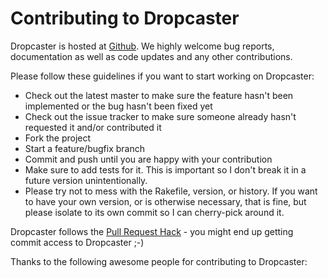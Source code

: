 # Contributing to Dropcaster

Dropcaster is hosted at [Github](http://github.com/nerab/dropcaster). We highly welcome bug reports, documentation as well as code updates and any other contributions.

Please follow these guidelines if you want to start working on Dropcaster:

* Check out the latest master to make sure the feature hasn't been implemented or the bug hasn't been fixed yet
* Check out the issue tracker to make sure someone already hasn't requested it and/or contributed it
* Fork the project
* Start a feature/bugfix branch
* Commit and push until you are happy with your contribution
* Make sure to add tests for it. This is important so I don't break it in a future version unintentionally.
* Please try not to mess with the Rakefile, version, or history. If you want to have your own version, or is otherwise necessary, that is fine, but please isolate to its own commit so I can cherry-pick around it.

Dropcaster follows the [Pull Request Hack](http://felixge.de/2013/03/11/the-pull-request-hack.html) - you might end up getting commit access to Dropcaster ;-)

Thanks to the following awesome people for contributing to Dropcaster:

